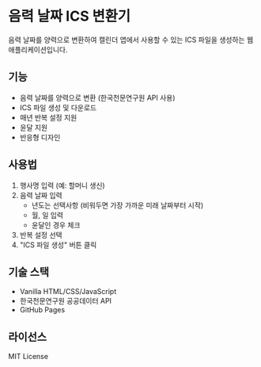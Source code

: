 # 음력 날짜 ICS 변환기

음력 날짜를 양력으로 변환하여 캘린더 앱에서 사용할 수 있는 ICS 파일을 생성하는 웹 애플리케이션입니다.

## 기능

- 음력 날짜를 양력으로 변환 (한국천문연구원 API 사용)
- ICS 파일 생성 및 다운로드
- 매년 반복 설정 지원
- 윤달 지원
- 반응형 디자인

## 사용법

1. 행사명 입력 (예: 할머니 생신)
2. 음력 날짜 입력
   - 년도는 선택사항 (비워두면 가장 가까운 미래 날짜부터 시작)
   - 월, 일 입력
   - 윤달인 경우 체크
3. 반복 설정 선택
4. "ICS 파일 생성" 버튼 클릭

## 기술 스택

- Vanilla HTML/CSS/JavaScript
- 한국천문연구원 공공데이터 API
- GitHub Pages

## 라이선스

MIT License